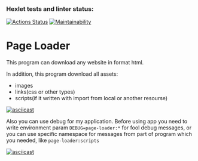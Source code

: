 ### Hexlet tests and linter status:
[![Actions Status](https://github.com/DanilCrazy99/fullstack-javascript-project-4/workflows/hexlet-check/badge.svg)](https://github.com/DanilCrazy99/fullstack-javascript-project-4/actions)
[![Maintainability](https://api.codeclimate.com/v1/badges/e42c69c38b0775449bde/maintainability)](https://codeclimate.com/github/DanilCrazy99/fullstack-javascript-project-4/maintainability)

# Page Loader
This program can download any website in format html.

In addition, this program download all assets:
- images
- links(css or other types)
- scripts(if it written with import from local or another resourse)

[![asciicast](https://asciinema.org/a/3JTtgmQLQo7oau1WOJrAW3Wlm.svg)](https://asciinema.org/a/3JTtgmQLQo7oau1WOJrAW3Wlm)

Also you can use debug for my application.
Before using app you need to write environment param ```DEBUG=page-loader:*``` for fool debug messages, or you can use specific namespace for messages from part of program which you needed, like ```page-loader:scripts```

[![asciicast](https://asciinema.org/a/ujPaU7nDoECGz7qoCPR4toOQs.svg)](https://asciinema.org/a/ujPaU7nDoECGz7qoCPR4toOQs)
